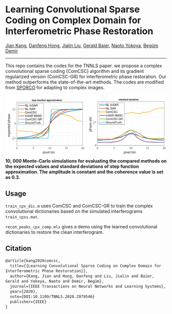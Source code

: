 # Learning Convolutional Sparse Coding on Complex Domain for Interferometric Phase Restoration

[Jian Kang](https://github.com/jiankang1991), [Danfeng Hong](https://sites.google.com/view/danfeng-hong), [Jialin Liu](https://www.math.ucla.edu/~liujl11/), [Gerald Baier](https://www.geoinformatics2018.com/member/geraldbaier/), [Naoto Yokoya](https://naotoyokoya.com/), [Begüm Demir](https://begumdemir.com/)

---

This repo contains the codes for the TNNLS paper. we propose a complex convolutional sparse coding (ComCSC) algorithm and its gradient regularized version (ComCSC-GR) for interferometric phase restoration. Our method outperforms the state-of-the-art methods. The codes are modified from [SPORCO](http://brendt.wohlberg.net/software/SPORCO/) for adapting to complex images.

![alt text](./Selection_001.png)
**10, 000 Monte-Carlo simulations for evaluating the compared methods on the expected values and standard deviations of step function approximation. The amplitude is constant and the coherence value is set as 0.3.**

## Usage

`train_cpx_dic.m` uses ComCSC and ComCSC-GR to train the complex convolutional dictionaries based on the simulated interferograms `train_cpxs.mat`.

`recon_peaks_cpx_comp.mlx` gives a demo using the learned convolutional dictionaries to restore the clean interferogram.


## Citation
```
@article{kang2020comcsc,
  title={{Learning Convolutional Sparse Coding on Complex Domain for Interferometric Phase Restoration}},
  author={Kang, Jian and Hong, Danfeng and Liu, Jialin and Baier, Gerald and Yokoya, Naoto and Demir, Begüm},
  journal={IEEE Transactions on Neural Networks and Learning Systems},
  year={2020},
  note={DOI:10.1109/TNNLS.2020.2979546}
  publisher={IEEE}
}

```
